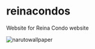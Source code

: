# reinacondos
Website for Reina Condo website

![narutowallpaper](https://user-images.githubusercontent.com/64336791/104135456-9cf0f380-535e-11eb-81ef-ba55a73cc8ef.jpg)
